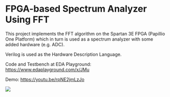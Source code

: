 # FPGA-based Spectrum Analyzer Using FFT
This project implements the FFT algorithm on the Spartan 3E FPGA (Papillio One Platform) which in turn is used as a spectrum analyzer with some added hardware (e.g. ADC).

Verilog is used as the Hardware Description Language.

Code and Testbench at EDA Playground: https://www.edaplayground.com/x/JMu

Demo: https://youtu.be/rpNE2jmLzJo

![](https://i.imgur.com/IB7vNBK.jpg)


